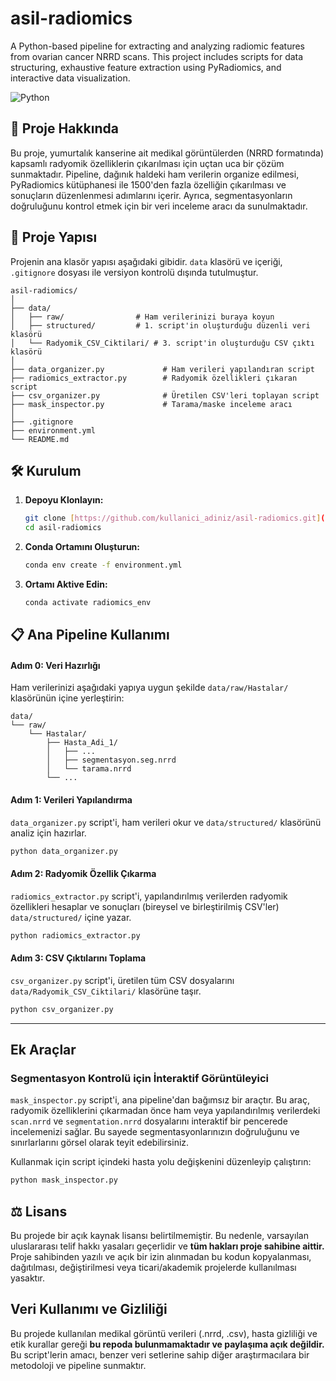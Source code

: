 # asil-radiomics
A Python-based pipeline for extracting and analyzing radiomic features from ovarian cancer NRRD scans. This project includes scripts for data structuring, exhaustive feature extraction using PyRadiomics, and interactive data visualization.

![Python](https://img.shields.io/badge/python-3.9-blue.svg)

## 🧬 Proje Hakkında

Bu proje, yumurtalık kanserine ait medikal görüntülerden (NRRD formatında) kapsamlı radyomik özelliklerin çıkarılması için uçtan uca bir çözüm sunmaktadır. Pipeline, dağınık haldeki ham verilerin organize edilmesi, PyRadiomics kütüphanesi ile 1500'den fazla özelliğin çıkarılması ve sonuçların düzenlenmesi adımlarını içerir. Ayrıca, segmentasyonların doğruluğunu kontrol etmek için bir veri inceleme aracı da sunulmaktadır.

## 📂 Proje Yapısı

Projenin ana klasör yapısı aşağıdaki gibidir. `data` klasörü ve içeriği, `.gitignore` dosyası ile versiyon kontrolü dışında tutulmuştur.

```
asil-radiomics/
│
├── data/
│   ├── raw/                # Ham verilerinizi buraya koyun
│   ├── structured/         # 1. script'in oluşturduğu düzenli veri klasörü
│   └── Radyomik_CSV_Ciktilari/ # 3. script'in oluşturduğu CSV çıktı klasörü
│
├── data_organizer.py             # Ham verileri yapılandıran script
├── radiomics_extractor.py        # Radyomik özellikleri çıkaran script
├── csv_organizer.py              # Üretilen CSV'leri toplayan script
├── mask_inspector.py             # Tarama/maske inceleme aracı
│
├── .gitignore
├── environment.yml
└── README.md
```

## 🛠️ Kurulum

1.  **Depoyu Klonlayın:**
    ```bash
    git clone [https://github.com/kullanici_adiniz/asil-radiomics.git](https://github.com/kullanici_adiniz/asil-radiomics.git)
    cd asil-radiomics
    ```

2.  **Conda Ortamını Oluşturun:**
    ```bash
    conda env create -f environment.yml
    ```

3.  **Ortamı Aktive Edin:**
    ```bash
    conda activate radiomics_env
    ```

## 📋 Ana Pipeline Kullanımı

#### Adım 0: Veri Hazırlığı

Ham verilerinizi aşağıdaki yapıya uygun şekilde `data/raw/Hastalar/` klasörünün içine yerleştirin:

```
data/
└── raw/
    └── Hastalar/
        ├── Hasta_Adi_1/
        │   ├── ...
        │   ├── segmentasyon.seg.nrrd
        │   └── tarama.nrrd
        └── ...
```

#### Adım 1: Verileri Yapılandırma

`data_organizer.py` script'i, ham verileri okur ve `data/structured/` klasörünü analiz için hazırlar.

```bash
python data_organizer.py
```

#### Adım 2: Radyomik Özellik Çıkarma

`radiomics_extractor.py` script'i, yapılandırılmış verilerden radyomik özellikleri hesaplar ve sonuçları (bireysel ve birleştirilmiş CSV'ler) `data/structured/` içine yazar.

```bash
python radiomics_extractor.py
```

#### Adım 3: CSV Çıktılarını Toplama

`csv_organizer.py` script'i, üretilen tüm CSV dosyalarını `data/Radyomik_CSV_Ciktilari/` klasörüne taşır.

```bash
python csv_organizer.py
```

---

## Ek Araçlar

### Segmentasyon Kontrolü için İnteraktif Görüntüleyici

`mask_inspector.py` script'i, ana pipeline'dan bağımsız bir araçtır. Bu araç, radyomik özelliklerini çıkarmadan önce ham veya yapılandırılmış verilerdeki `scan.nrrd` ve `segmentation.nrrd` dosyalarını interaktif bir pencerede incelemenizi sağlar. Bu sayede segmentasyonlarınızın doğruluğunu ve sınırlarlarını görsel olarak teyit edebilirsiniz.

Kullanmak için script içindeki hasta yolu değişkenini düzenleyip çalıştırın:
```bash
python mask_inspector.py
```

## ⚖️ Lisans

Bu projede bir açık kaynak lisansı belirtilmemiştir. Bu nedenle, varsayılan uluslararası telif hakkı yasaları geçerlidir ve **tüm hakları proje sahibine aittir.** Proje sahibinden yazılı ve açık bir izin alınmadan bu kodun kopyalanması, dağıtılması, değiştirilmesi veya ticari/akademik projelerde kullanılması yasaktır.

## Veri Kullanımı ve Gizliliği

Bu projede kullanılan medikal görüntü verileri (.nrrd, .csv), hasta gizliliği ve etik kurallar gereği **bu repoda bulunmamaktadır ve paylaşıma açık değildir.** Bu script'lerin amacı, benzer veri setlerine sahip diğer araştırmacılara bir metodoloji ve pipeline sunmaktır.
